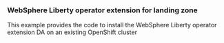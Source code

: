 ### WebSphere Liberty operator extension for landing zone

This example provides the code to install the WebSphere Liberty operator extension DA on an existing OpenShift cluster
